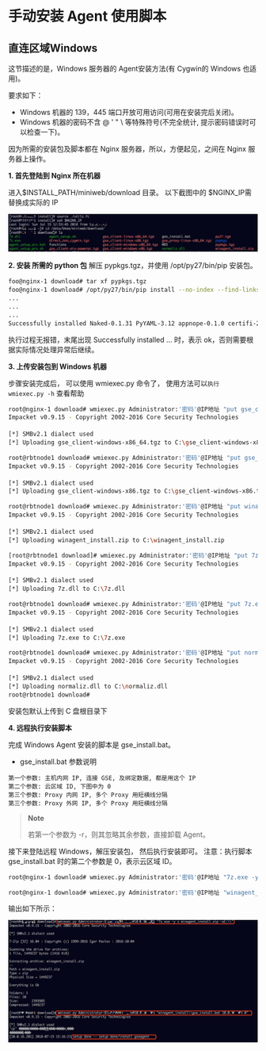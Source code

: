# 手动安装 Agent 使用脚本
## 直连区域Windows

这节描述的是，Windows 服务器的 Agent安装方法(有 Cygwin的 Windows 也适用)。

要求如下：
- Windows 机器的 139，445 端口开放可用访问(可用在安装完后关闭)。
- Windows 机器的密码不含 @ ' " \  等特殊符号(不完全统计, 提示密码错误时可以检查一下)。


因为所需的安装包及脚本都在 Nginx 服务器，所以，方便起见，之间在 Nginx 服务器上操作。

**1. 首先登陆到 Nginx 所在机器**

进入$INSTALL_PATH/miniweb/download 目录。 以下截图中的 $NGINX_IP需替换成实际的 IP

![-w2020](../../assets/15316307726084.jpg)

**2. 安装 所需的 python 包**
解压 pypkgs.tgz，并使用 /opt/py27/bin/pip 安装包。

```bash
foo@nginx-1 download# tar xf pypkgs.tgz
foo@nginx-1 download# /opt/py27/bin/pip install --no-index --find-links=./pypkgs -r pypkgs/requirements.txt
...
...
...
Successfully installed Naked-0.1.31 PyYAML-3.12 appnope-0.1.0 certifi-2017.11.5 cffi-1.11.2 cryptography-2.1.4 decorator-4.1.2 impacket-0.9.15 ipaddress-1.0.19 ipython-5.0.0 pathlib2-2.3.0 pexpect-4.3.1 ptyprocess-0.5.2 pyasn1-0.4.2 pycrypto-2.6.1 scandir-1.6 shellescape-3.4.1 six-1.11.0
```

执行过程无报错，末尾出现 Successfully installed ... 时，表示 ok，否则需要根据实际情况处理异常后继续。

**3. 上传安装包到 Windows 机器**

步骤安装完成后， 可以使用 wmiexec.py 命令了， 使用方法可以`执行 wmiexec.py -h` 查看帮助

```bash
root@nginx-1 download# wmiexec.py Administrator:'密码'@IP地址 "put gse_client-windows-x86_64.tgz"
Impacket v0.9.15 - Copyright 2002-2016 Core Security Technologies

[*] SMBv2.1 dialect used
[*] Uploading gse_client-windows-x86_64.tgz to C:\gse_client-windows-x86_64.tgz
```

```bash
root@rbtnode1 download# wmiexec.py Administrator:'密码'@IP地址 "put gse_client-windows-x86.tgz"
Impacket v0.9.15 - Copyright 2002-2016 Core Security Technologies

[*] SMBv2.1 dialect used
[*] Uploading gse_client-windows-x86.tgz to C:\gse_client-windows-x86.tgz
```

```bash
root@rbtnode1 download# wmiexec.py Administrator:'密码'@IP地址 "put winagent_install.zip"
Impacket v0.9.15 - Copyright 2002-2016 Core Security Technologies

[*] SMBv2.1 dialect used
[*] Uploading winagent_install.zip to C:\winagent_install.zip
```

```bash
[root@rbtnode1 download]# wmiexec.py Administrator:'密码'@IP地址 "put 7z.dll"
Impacket v0.9.15 - Copyright 2002-2016 Core Security Technologies

[*] SMBv2.1 dialect used
[*] Uploading 7z.dll to C:\7z.dll
```

```bash
root@rbtnode1 download# wmiexec.py Administrator:'密码'@IP地址 "put 7z.exe"
Impacket v0.9.15 - Copyright 2002-2016 Core Security Technologies

[*] SMBv2.1 dialect used
[*] Uploading 7z.exe to C:\7z.exe
```

```bash
root@rbtnode1 download# wmiexec.py Administrator:'密码'@IP地址 "put normaliz.dll"
Impacket v0.9.15 - Copyright 2002-2016 Core Security Technologies

[*] SMBv2.1 dialect used
[*] Uploading normaliz.dll to C:\normaliz.dll
root@rbtnode1 download#
```

安装包默认上传到 C 盘根目录下

**4. 远程执行安装脚本**

完成 Windows Agent 安装的脚本是 gse_install.bat。
- gse_install.bat 参数说明

```
第一个参数: 主机内网 IP, 连接 GSE, 及绑定数据, 都是用这个 IP
第二个参数: 云区域 ID, 下图中为 0
第三个参数: Proxy 内网 IP, 多个 Proxy 用短横线分隔
第三个参数: Proxy 外网 IP, 多个 Proxy 用短横线分隔
```

> **Note**
>
> 若第一个参数为  -r，则其忽略其余参数，直接卸载 Agent。

接下来登陆远程 Windows，解压安装包， 然后执行安装即可。
注意：执行脚本 gse_install.bat 时的第二个参数是 0，表示云区域 ID。

```bash
root@nginx-1 download# wmiexec.py Administrator:'密码'@IP地址 "7z.exe -y x winagent_install.zip -oC:\\"
```
```bash
root@nginx-1 download# wmiexec.py Administrator:'密码'@IP地址 "winagent_install\\gse_install.bat -o IP地址 -i 0 "
```
输出如下所示：

![-w2020](../../assets/15316391589446.jpg)
